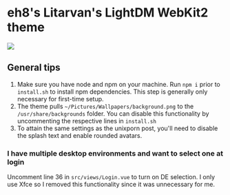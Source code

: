 # eh8's Litarvan's LightDM WebKit2 theme

![](demo.png)

## General tips
1. Make sure you have node and npm on your machine. Run ```npm i``` prior to ```install.sh``` to install npm dependencies. This step is generally only necessary for first-time setup.
1. The theme pulls ```~/Pictures/Wallpapers/background.png``` to the ```/usr/share/backgrounds``` folder. You can disable this functionality by uncommenting the respective lines in ```install.sh```
1. To attain the same settings as the unixporn post, you'll need to disable the splash text and enable rounded avatars.

### I have multiple desktop environments and want to select one at login
Uncomment line 36 in ```src/views/Login.vue``` to turn on DE selection. I only use Xfce so I removed this functionality since it was unnecessary for me.
